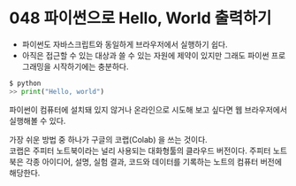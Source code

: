 # 048 파이썬으로 Hello, World 출력하기

- 파이썬도 자바스크립트와 동일하게 브라우저에서 실행하기 쉽다. 
- 아직은 접근할 수 있는 대상과 쓸 수 있는 자원에 제약이 있지만 그래도 파이썬 프로그래밍을 시작하기에는 충분하다. 
```python
$ python
>> print("Hello, world")
```

파이썬이 컴퓨터에 설치돼 있지 않거나 온라인으로 시도해 보고 싶다면 웹 브라우저에서 실행해볼 수 있다. 

가장 쉬운 방법 중 하나가 구글의 코랩(Colab) 을 쓰는 것이다. <br>
코랩은 주피터 노트북이라는 널리 사용되는 대화형툴의 클라우드 버전이다. 주피터 노트북은 각종 아이디어, 설명, 실험 결과, 코드와 데이터를 기록하는 노트의 컴퓨터 버전에 해당한다. 